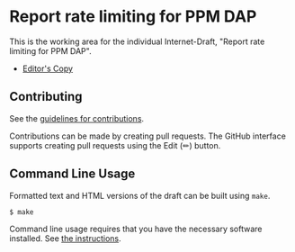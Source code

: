 # Report rate limiting for PPM DAP

This is the working area for the individual Internet-Draft, "Report rate limiting for PPM DAP".

* [Editor's Copy](https://cpriebe.github.io/draft-priebe-ppm-dap-ratelimited/#go.draft-priebe-ppm-dap-ratelimited.html)

## Contributing

See the
[guidelines for contributions](https://github.com/cpriebe/draft-priebe-ppm-dap-ratelimited/blob/main/CONTRIBUTING.md).

Contributions can be made by creating pull requests.
The GitHub interface supports creating pull requests using the Edit (✏) button.


## Command Line Usage

Formatted text and HTML versions of the draft can be built using `make`.

```sh
$ make
```

Command line usage requires that you have the necessary software installed.  See
[the instructions](https://github.com/martinthomson/i-d-template/blob/main/doc/SETUP.md).

